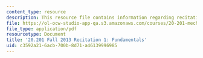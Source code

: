 ```yaml
---
content_type: resource
description: This resource file contains information regarding recitation 1.
file: https://ol-ocw-studio-app-qa.s3.amazonaws.com/courses/20-201-mechanisms-of-drug-actions-fall-2013/c3592a216acb700b8d71a46139996985_MIT20_201F13_R1_funda.pdf
file_type: application/pdf
resourcetype: Document
title: '20.201 Fall 2013 Recitation 1: Fundamentals'
uid: c3592a21-6acb-700b-8d71-a46139996985
---
```

